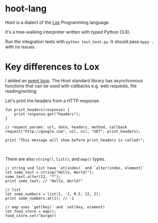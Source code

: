 # hoot-lang

Hoot is a dialect of the [Lox](https://github.com/munificent/craftinginterpreters) Programming language.

It's a tree-walking interpreter written with typed Python (3.8). 

Run the integration tests with `python test_hoot.py`. It should pass `mypy .` with no issues.

# Key differences to Lox

I added an [event loop](https://developer.mozilla.org/en-US/docs/Web/JavaScript/EventLoop). The Hoot standard library has asynchronous functions that can be used with callbacks e.g. web requests, file reading/writing.

Let's print the headers from a HTTP response.

```
fun print_headers(response) {
    print response.get("headers");
}

// request params: url, data, headers, method, callback
request("http://google.com", nil, nil, "GET", print_headers);

print "This message will show before print_headers is called!";
```

<br>

There are also `string()`, `list()`, and `map()` types.

```
// string and list have `at(index)` and `alter(index, element)`
let some_text = string("Hello, World!");
some_text.alter(12, "?");
print some_text; // "Hello, World?"

// list
let some_numbers = list(1, -1, 0.5, 12, 2);
print some_numbers.at(1); // -1

// map uses `get(key)` and `set(key, element)
let food_store = map();
food_store.set("burger)
```

